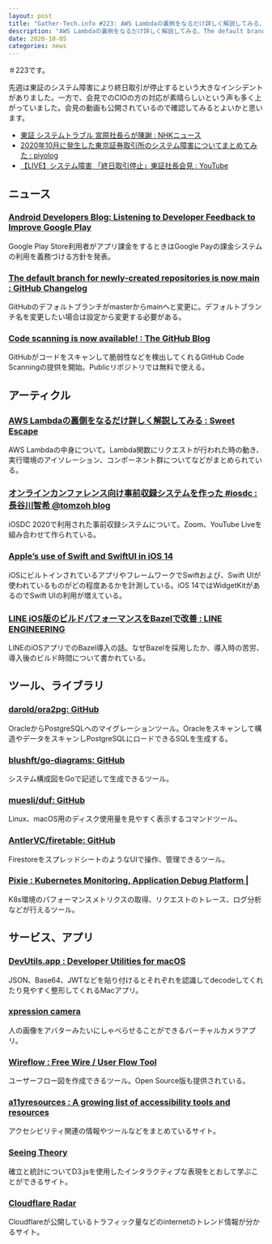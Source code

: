 ```yaml
---
layout: post
title: "Gather-Tech.info #223: AWS Lambdaの裏側をなるだけ詳しく解説してみる、The default branch for newly-created repositories is now main など"
description: "AWS Lambdaの裏側をなるだけ詳しく解説してみる、The default branch for newly-created repositories is now main など"
date: 2020-10-05
categories: news
---
```


＃223です。

先週は東証のシステム障害により終日取引が停止するという大きなインシデントがありました。一方で、会見でのCIOの方の対応が素晴らしいという声も多く上がっていました。会見の動画も公開されているので確認してみるとよいかと思います。

- [東証 システムトラブル 宮原社長らが陳謝 : NHKニュース](https://www3.nhk.or.jp/news/html/20201001/k10012642861000.html)
- [2020年10月に発生した東京証券取引所のシステム障害についてまとめてみた : piyolog](https://piyolog.hatenadiary.jp/entry/2020/10/02/131524)
- [【LIVE】システム障害 「終日取引停止」東証社長会見 : YouTube](https://www.youtube.com/watch?v=Sokp32qOvyE)

## ニュース

### [Android Developers Blog: Listening to Developer Feedback to Improve Google Play](https://android-developers.googleblog.com/2020/09/listening-to-developer-feedback-to.html)

Google Play Store利用者がアプリ課金をするときはGoogle Payの課金システムの利用を義務づける方針を発表。

### [The default branch for newly-created repositories is now main : GitHub Changelog](https://github.blog/changelog/2020-10-01-the-default-branch-for-newly-created-repositories-is-now-main/)

GitHubのデフォルトブランチがmasterからmainへと変更に。デフォルトブランチ名を変更したい場合は設定から変更する必要がある。

### [Code scanning is now available! : The GitHub Blog](https://github.blog/2020-09-30-code-scanning-is-now-available/)

GitHubがコードをスキャンして脆弱性などを検出してくれるGitHub Code Scanningの提供を開始。Publicリポジトリでは無料で使える。

## アーティクル

### [AWS Lambdaの裏側をなるだけ詳しく解説してみる : Sweet Escape](https://www.keisuke69.net/entry/2020/09/29/131203)

AWS Lambdaの中身について。Lambda関数にリクエストが行われた時の動き、実行環境のアイソレーション、コンポーネント群についてなどがまとめられている。

### [オンラインカンファレンス向け事前収録システムを作った #iosdc : 長谷川智希 @tomzoh blog](https://www.hasegawa-tomoki.com/blog/2020/09/28/pre-recording-system/)

iOSDC 2020で利用された事前収録システムについて。Zoom、YouTube Liveを組み合わせて作られている。

### [Apple’s use of Swift and SwiftUI in iOS 14](https://blog.timac.org/2020/0927-state-of-swift-ios14/)

iOSにビルトインされているアプリやフレームワークでSwiftおよび、Swift UIが使われているものがどの程度あるかを計測している。iOS 14ではWidgetKitがあるのでSwift UIの利用が増えている。

### [LINE iOS版のビルドパフォーマンスをBazelで改善 : LINE ENGINEERING](https://engineering.linecorp.com/ja/blog/line-ios-build-performance-improved-with-bazel/)

LINEのiOSアプリでのBazel導入の話。なぜBazelを採用したか、導入時の苦労、導入後のビルド時間について書かれている。

## ツール、ライブラリ

### [darold/ora2pg: GitHub](https://github.com/darold/ora2pg)

OracleからPostgreSQLへのマイグレーションツール。Oracleをスキャンして構造やデータをスキャンしPostgreSQLにロードできるSQLを生成する。

### [blushft/go-diagrams: GitHub](https://github.com/blushft/go-diagrams)

システム構成図をGoで記述して生成できるツール。

### [muesli/duf: GitHub](https://github.com/muesli/duf)

Linux、macOS用のディスク使用量を見やすく表示するコマンドツール。

### [AntlerVC/firetable: GitHub](https://github.com/AntlerVC/firetable)

FirestoreをスプレッドシートのようなUIで操作、管理できるツール。

### [Pixie : Kubernetes Monitoring, Application Debug Platform |](https://pixielabs.ai/)

K8s環境のパフォーマンスメトリクスの取得、リクエストのトレース、ログ分析などが行えるツール。

## サービス、アプリ

### [DevUtils.app : Developer Utilities for macOS](https://devutils.app/)

JSON、Base64、JWTなどを貼り付けるとそれぞれを認識してdecodeしてくれたり見やすく整形してくれるMacアプリ。

### [xpression camera](https://xpressioncamera.com/)

人の画像をアバターみたいにしゃべらせることができるバーチャルカメラアプリ。

### [Wireflow : Free Wire / User Flow Tool](https://wireflow.co/)

ユーザーフロー図を作成できるツール。Open Source版も提供されている。

### [a11yresources : A growing list of accessibility tools and resources](https://a11yresources.webflow.io/)

アクセシビリティ関連の情報やツールなどをまとめているサイト。

### [Seeing Theory](https://seeing-theory.brown.edu/index.html)

確立と統計についてD3.jsを使用したインタラクティブな表現をとおして学ぶことができるサイト。

### [Cloudflare Radar](https://radar.cloudflare.com/)

Cloudflareが公開しているトラフィック量などのinternetのトレンド情報が分かるサイト。
